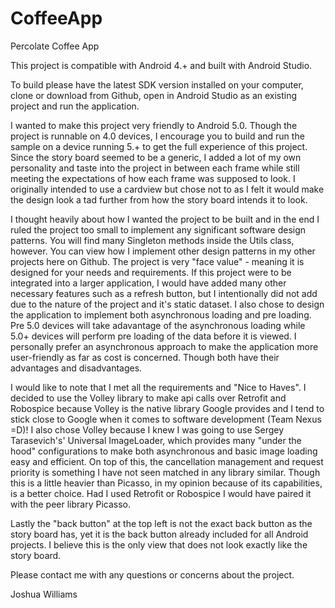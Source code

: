 # CoffeeApp
Percolate Coffee App

This project is compatible with Android 4.+ and built with Android Studio.

To build please have the latest SDK version installed on your computer, clone or download from Github, open in Android Studio as an existing project and run the application.

I wanted to make this project very friendly to Android 5.0. Though the project is runnable on 4.0 devices, I encourage you to build and run the sample on a device running 5.+ to get the full experience of this project. Since the story board seemed to be a generic, I added a lot of my own personality and taste into the project in between each frame while still meeting the expectations of how each frame was supposed to look. I originally intended to use a cardview but chose not to as I felt it would make the design look a tad further from how the story board intends it to look. 

I thought heavily about how I wanted the project to be built and in the end I ruled the project too small to implement any significant software design patterns. You will find many Singleton methods inside the Utils class, however. You can view how I implement other design patterns in my other projects here on Github. The project is very "face value" - meaning it is designed for your needs and requirements. If this project were to be integrated into a larger application, I would have added many other necessary features such as a refresh button, but I intentionally did not add due to the nature of the project and it's static dataset. I also chose to design the application to implement both asynchronous loading and pre loading. Pre 5.0 devices will take adavantage of the asynchronous loading while 5.0+ devices will perform pre loading of the data before it is viewed. I personally prefer an asynchronous approach to make the application more user-friendly as far as cost is concerned. Though both have their advantages and disadvantages.

I would like to note that I met all the requirements and "Nice to Haves". I decided to use the Volley library to make api calls over Retrofit and Robospice because Volley is the native library Google provides and I tend to stick close to Google when it comes to software development (Team Nexus =D)! I also chose Volley because I knew I was going to use Sergey Tarasevich's' Universal ImageLoader, which provides many "under the hood" configurations to make both asynchronous and basic image loading easy and efficient. On top of this, the cancellation management and request priority is something I have not seen matched in any library similar. Though this is a little heavier than Picasso, in my opinion because of its capabilities, is a better choice. Had I used Retrofit or Robospice I would have paired it with the peer library Picasso. 


Lastly the "back button" at the top left is not the exact back button as the story board has, yet it is the back button already included for all Android projects. I believe this is the only view that does not look exactly like the story board.

Please contact me with any questions or concerns about the project.

Joshua Williams